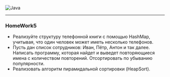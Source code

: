![Java](https://img.shields.io/badge/java-%23ED8B00.svg?style=for-the-badge&logo=java&logoColor=white)
___
### **HomeWork5**

- Реализуйте структуру телефонной книги с помощью HashMap, учитывая, что один человек может иметь несколько телефонов.
- Пусть дан список сотрудников: Иван, Пётр, Антон и так далее. Написать программу, которая найдет и выведет повторяющиеся имена с количеством повторений. Отсортировать по убыванию популярности.
- Реализовать алгоритм пирамидальной сортировки (HeapSort).